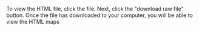To view the HTML file, click the file.
Next, click the "download raw file" button.
Once the file has downloaded to your computer, you will be able to view the HTML maps
